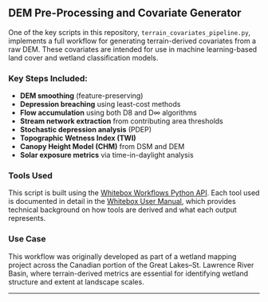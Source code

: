 
## DEM Pre-Processing and Covariate Generator
One of the key scripts in this repository, `terrain_covariates_pipeline.py`, implements a full workflow for generating terrain-derived covariates from a raw DEM. These covariates are intended for use in machine learning-based land cover and wetland classification models.

### Key Steps Included:
- **DEM smoothing** (feature-preserving)
- **Depression breaching** using least-cost methods
- **Flow accumulation** using both D8 and D∞ algorithms
- **Stream network extraction** from contributing area thresholds
- **Stochastic depression analysis** (PDEP)
- **Topographic Wetness Index (TWI)**
- **Canopy Height Model (CHM)** from DSM and DEM
- **Solar exposure metrics** via time-in-daylight analysis


### Tools Used
This script is built using the [Whitebox Workflows Python API](https://pypi.org/project/whitebox-workflows/). Each tool used is documented in detail in the [Whitebox User Manual](https://www.whiteboxgeo.com/manual/wbw-user-manual/book/tool_help.html), which provides technical background on how tools are derived and what each output represents.

### Use Case
This workflow was originally developed as part of a wetland mapping project across the Canadian portion of the Great Lakes–St. Lawrence River Basin, where terrain-derived metrics are essential for identifying wetland structure and extent at landscape scales.

---
